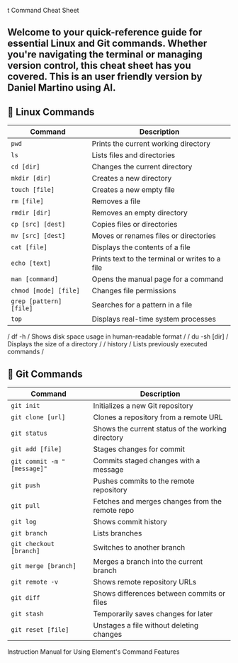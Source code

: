 t Command Cheat Sheet

Welcome to your quick-reference guide for essential Linux and Git commands. Whether you're navigating the terminal or managing version control, this cheat sheet has you covered. This is an user friendly version by Daniel Martino using AI.
---

## 🐧 Linux Commands

| Command             | Description                                      |
|---------------------|--------------------------------------------------|
| `pwd`               | Prints the current working directory             |
| `ls`                | Lists files and directories                      |
| `cd [dir]`          | Changes the current directory                    |
| `mkdir [dir]`       | Creates a new directory                          |
| `touch [file]`      | Creates a new empty file                         |
| `rm [file]`         | Removes a file                                   |
| `rmdir [dir]`       | Removes an empty directory                       |
| `cp [src] [dest]`   | Copies files or directories                      |
| `mv [src] [dest]`   | Moves or renames files or directories            |
| `cat [file]`        | Displays the contents of a file                  |
| `echo [text]`       | Prints text to the terminal or writes to a file |
| `man [command]`     | Opens the manual page for a command              |
| `chmod [mode] [file]`| Changes file permissions                        |
| `grep [pattern] [file]`| Searches for a pattern in a file             |
| `top`               | Displays real-time system processes             
/  df -h              / Shows disk space usage in human-readable format /
/  du -sh [dir]       / Displays the size of a directory                /
/  history            / Lists previously executed commands              /


## 🌱 Git Commands

| Command                     | Description                                      |
|-----------------------------|--------------------------------------------------|
| `git init`                  | Initializes a new Git repository                 |
| `git clone [url]`           | Clones a repository from a remote URL           |
| `git status`                | Shows the current status of the working directory|
| `git add [file]`            | Stages changes for commit                       |
| `git commit -m "[message]"`| Commits staged changes with a message           |
| `git push`                  | Pushes commits to the remote repository         |
| `git pull`                  | Fetches and merges changes from the remote repo |
| `git log`                   | Shows commit history                            |
| `git branch`                | Lists branches                                   |
| `git checkout [branch]`     | Switches to another branch                      |
| `git merge [branch]`        | Merges a branch into the current branch         |
| `git remote -v`             | Shows remote repository URLs                    |
| `git diff`                  | Shows differences between commits or files      |
| `git stash`                 | Temporarily saves changes for later             |
| `git reset [file]`          | Unstages a file without deleting changes




Instruction Manual for Using Element's Command Features

